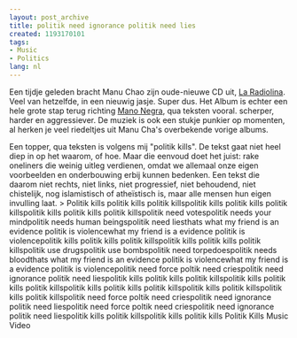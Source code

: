 ```yaml
---
layout: post_archive
title: politik need ignorance politik need lies
created: 1193170101
tags:
- Music
- Politics
lang: nl
---
```

Een tijdje geleden bracht Manu Chao zijn oude-nieuwe CD uit, [La Radiolina](http://www.mp3sparks.com/r2/Manu_Chao/La_Radiolina/group_5371/album_7/mcatalog.shtml?albref=14). Veel van hetzelfde, in een nieuwig jasje. Super dus. Het Album is echter een hele grote stap terug richting [Mano Negra](http://nl.wikipedia.org/wiki/Mano_Negra), qua teksten vooral. scherper, harder en aggressiever. De muziek is ook een stukje punkier op momenten, al herken je veel riedeltjes uit Manu Cha's overbekende vorige albums.

Een topper, qua teksten is volgens mij "politik kills". De tekst gaat niet heel diep in op het waarom, of hoe. Maar die eenvoud doet het juist: rake oneliners die weinig uitleg verdienen, omdat we allemaal onze eigen voorbeelden en onderbouwing erbij kunnen bedenken. Een tekst die daarom niet rechts, niet links, niet progressief, niet behoudend, niet chistelijk, nog islamistisch of atheïstisch is, maar alle mensen hun eigen invulling laat. > Politik kills politik kills politik killspolitik kills politik kills politik killspolitik kills politik kills politik killspolitik need votespolitik needs your mindpolitik needs human beingspolitik need liesthats what my friend is an evidence politik is violencewhat my friend is a evidence politik is violencepolitik kills politik kills politik killspolitik kills politik kills politik killspolitik use drugspolitik use bombspolitik need torpedoespolitik needs bloodthats what my friend is an evidence politik is violencewhat my friend is a evidence politik is violencepolitik need force poltik need criespolitik need ignorance politik need liespolitik kills politik kills politik killspolitik kills politik kills politik killspolitik kills politik kills politik killspolitik kills politik killspolitik kills politik killspolitik need force poltik need criespolitik need ignorance politik need liespolitik need force poltik need criespolitik need ignorance politik need liespolitik kills politik killspolitik kills politik kills  Politik Kills Music Video
